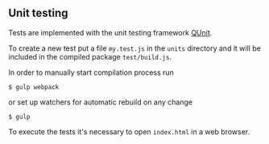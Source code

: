 ## Unit testing

Tests are implemented with the unit testing framework [QUnit](http://qunitjs.com/).

To create a new test put a file `my.test.js` in the `units` directory and it will be included in the compiled package `test/build.js`.

In order to manually start compilation process run

	$ gulp webpack

or set up watchers for automatic rebuild on any change

	$ gulp

To execute the tests it's necessary to open `index.html` in a web browser.
